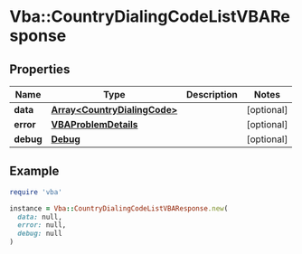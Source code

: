 # Vba::CountryDialingCodeListVBAResponse

## Properties

| Name | Type | Description | Notes |
| ---- | ---- | ----------- | ----- |
| **data** | [**Array&lt;CountryDialingCode&gt;**](CountryDialingCode.md) |  | [optional] |
| **error** | [**VBAProblemDetails**](VBAProblemDetails.md) |  | [optional] |
| **debug** | [**Debug**](Debug.md) |  | [optional] |

## Example

```ruby
require 'vba'

instance = Vba::CountryDialingCodeListVBAResponse.new(
  data: null,
  error: null,
  debug: null
)
```

